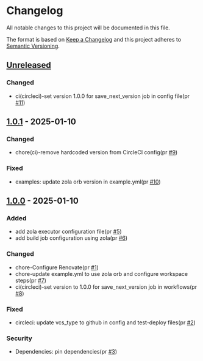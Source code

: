 # Changelog

All notable changes to this project will be documented in this file.

The format is based on [Keep a Changelog](https://keepachangelog.com/en/1.0.0/)
and this project adheres to [Semantic Versioning](https://semver.org/spec/v2.0.0.html).

## [Unreleased]

### Changed

- ci(circleci)-set version 1.0.0 for save_next_version job in config file(pr [#11])

## [1.0.1] - 2025-01-10

### Changed

- chore(ci)-remove hardcoded version from CircleCI config(pr [#9])

### Fixed

- examples: update zola orb version in example.yml(pr [#10])

## [1.0.0] - 2025-01-10

### Added

- add zola executor configuration file(pr [#5])
- add build job configuration using zola(pr [#6])

### Changed

- chore-Configure Renovate(pr [#1])
- chore-update example.yml to use zola orb and configure workspace steps(pr [#7])
- ci(circleci)-set version to 1.0.0 for save_next_version job in workflows(pr [#8])

### Fixed

- circleci: update vcs_type to github in config and test-deploy files(pr [#2])

### Security

- Dependencies: pin dependencies(pr [#3])

[#2]: https://github.com/jerus-org/zola-orb/pull/2
[#1]: https://github.com/jerus-org/zola-orb/pull/1
[#3]: https://github.com/jerus-org/zola-orb/pull/3
[#5]: https://github.com/jerus-org/zola-orb/pull/5
[#6]: https://github.com/jerus-org/zola-orb/pull/6
[#7]: https://github.com/jerus-org/zola-orb/pull/7
[#8]: https://github.com/jerus-org/zola-orb/pull/8
[#9]: https://github.com/jerus-org/zola-orb/pull/9
[#10]: https://github.com/jerus-org/zola-orb/pull/10
[#11]: https://github.com/jerus-org/zola-orb/pull/11
[Unreleased]: https://github.com/jerus-org/zola-orb/compare/v1.0.1...HEAD
[1.0.1]: https://github.com/jerus-org/zola-orb/compare/v1.0.0...v1.0.1
[1.0.0]: https://github.com/jerus-org/zola-orb/releases/tag/v1.0.0
